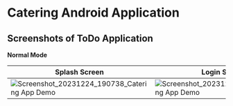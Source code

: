 # Catering Android Application 


## <b>Screenshots of ToDo Application</b>

<b>Normal Mode</b>

Splash Screen | Login Screen | Registration Screen | Home Screen | Food Details Screen | Menu Details Screen
------------ | ------------- | ------------- | ------------- | ------------- | ------------- 
![Screenshot_20231224_190738_Catering App Demo](https://github.com/Preetojha08/Catering_Android_Application/assets/47290783/e4498ecb-4161-4a69-87af-35e22c86a259) | ![Screenshot_20231224_181056_Catering App Demo](https://github.com/Preetojha08/Catering_Android_Application/assets/47290783/668ab378-abf2-48c3-8e4d-4a5d4cdcde28) | ![Screenshot_20231224_181103_Catering App Demo](https://github.com/Preetojha08/Catering_Android_Application/assets/47290783/607c91a3-a902-4464-9e32-7b82a4c67201) | ![Screenshot_20231224_181117_Catering App Demo](https://github.com/Preetojha08/Catering_Android_Application/assets/47290783/b507c3e3-e803-40d9-93d6-4789bb5c38d5)  | ![Screenshot_20231224_181126_Catering App Demo](https://github.com/Preetojha08/Catering_Android_Application/assets/47290783/b2e5000d-7431-4705-9e2f-312fb7133558) | ![Screenshot_20231224_181142_Catering App Demo](https://github.com/Preetojha08/Catering_Android_Application/assets/47290783/7eaade12-be84-4d36-8a23-a3a5a504d6fd)

